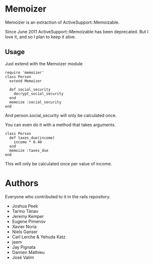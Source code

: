 Memoizer
=============

Memoizer is an extraction of ActiveSupport::Memoizable.

Since June 2011 ActiveSupport::Memoizable has been deprecated.
But I love it,
and so I plan to keep it alive.

Usage
-----

Just extend with the Memoizer module

    require 'memoizer'
    class Person
      extend Memoizer
      
      def social_security
        decrypt_social_security
      end
      memoize :social_security
    end

And person.social_security will only be calculated once.

You can even do it with a method that takes arguments.


    class Person
      def taxes_due(income)
        income * 0.40
      end
      memoize :taxes_due
    end

This will only be calculated once per value of income.

Authors
===========

Everyone who contributed to it in the rails repository.

* Joshua Peek
* Tarmo Tänav
* Jeremy Kemper
* Eugene Pimenov
* Xavier Noria
* Niels Ganser
* Carl Lerche & Yehuda Katz
* jeem
* Jay Pignata
* Damien Mathieu
* José Valim                             